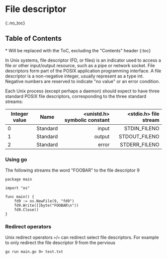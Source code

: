 # File descriptor

{:.no_toc}

<h2 id="toc-header">Table of Contents <i class="fa fa-chevron-up" aria-hidden="true" id="toc-arrow"></i></h2>
* Will be replaced with the ToC, excluding the "Contents" header
{:toc}


In Unix systems, file descriptor (FD, or files) is an indicator used to access a file or other input/output resource, such as a pipe or network socket. File descriptors form part of the POSIX application programming interface. A file descriptor is a non-negative integer, usually represent as a type int. Negative numbers are reserved to indicate "no value" or an error condition.

Each Unix process (except perhaps a daemon) should expect to have three standard POSIX file descriptors, corresponding to the three standard streams:

| Integer value | Name           | <unistd.h> symbolic constant  | <stdio.h> file stream |
| ------------- |:-------------:| -----:|----------:|
|0|Standard|input|STDIN_FILENO|stdin|
|1|Standard|output|STDOUT_FILENO|stdout|
|2|Standard|error|STDERR_FILENO|stderr|

### Using go

The following streams the word "FOOBAR" to the file descriptor 9

```
package main

import "os"

func main() {
    fd9 := os.NewFile(9, "fd9")
    fd9.Write([]byte("FOOBAR\n"))
    fd9.Close()
}
```
### Redirect operators

Unix redirect operators `>`/`<` can redirect select file descriptors. For example to only redirect the file descriptor 9 from the pervious
```
go run main.go 9> test.txt
```


